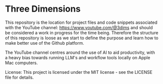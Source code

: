 # Three Dimensions

This repository is the location for project files and code snippets associated with the YouTube channel: https://www.youtube.com/@3dims and should be considered a work in progress for the time being. Therefore the structure of this repository is loose as we start to define the purpose and learn how to make better use of the Github platform. 

The YouTube channel centres around the use of AI to aid productivity, with a heavy bias towards running LLM's and workflow tools locally on Apple Mac computers. 


License: This project is licensed under the MIT license - see the LICENSE file for details.
